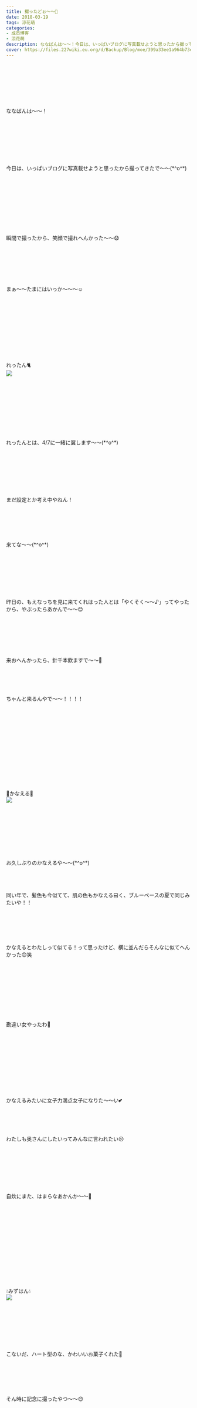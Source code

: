 ```yaml
---
title: 撮ったどぉ〜〜📸
date: 2018-03-19
tags: 涼花萌
categories: 
- 成员博客
- 涼花萌
description: ななばんは〜〜！今日は、いっぱいブログに写真載せようと思ったから撮ってきたで〜〜(*^o^*)瞬間で撮ったから、笑顔で撮れへんかった〜〜😧...
cover: https://files.227wiki.eu.org/d/Backup/Blog/moe/399a33ee1a964b73e3fd7a7ec867f.jpg 
---
```

<div class="blog_detail__main">
<br/>
<br/>
<br/>
<br/>
<br/>
<br/>
<br/>
ななばんは〜〜！<br/>
<br/>
<br/>
<br/>
<br/>
<br/>
<br/>
<br/>
<br/>
今日は、いっぱいブログに写真載せようと思ったから撮ってきたで〜〜(*^o^*)<br/>
<br/>
<br/>
<br/>
<br/>
<br/>
<br/>
<br/>
<br/>
<br/>
<br/>
瞬間で撮ったから、笑顔で撮れへんかった〜〜😧<br/>
<br/>
<br/>
<br/>
<br/>
<br/>
<br/>
<br/>
まぁ〜〜たまにはいっか〜〜〜☺️<br/>
<br/>
<br/>
<br/>
<br/>
<br/>
<br/>
<br/>
<br/>
<br/>
<br/>
<br/>
れったん🐈<br/>
<img src="https://files.227wiki.eu.org/d/Backup/Blog/moe/399a33ee1a964b73e3fd7a7ec867f.jpg"><br/>
<br/>
<br/>
<br/>
<br/>
<br/>
<br/>
<br/>
<br/>
<br/>
<br/>
れったんとは、4/7に一緒に翼します～～(*^o^*)<br/>
<br/>
<br/>
<br/>
<br/>
<br/>
<br/>
<br/>
<br/>
まだ設定とか考え中やねん！<br/>
<br/>
<br/>
<br/>
<br/>
<br/>
<br/>
来てな〜〜(*^o^*)<br/>
<br/>
<br/>
<br/>
<br/>
<br/>
<br/>
<br/>
<br/>
昨日の、もえなっちを見に来てくれはった人とは「やくそく〜〜♪」ってやったから、やぶったらあかんで〜〜😊<br/>
<br/>
<br/>
<br/>
<br/>
<br/>
<br/>
<br/>
来おへんかったら、針千本飲ますで〜〜🤗<br/>
<br/>
<br/>
<br/>
<br/>
<br/>
ちゃんと来るんやで〜〜！！！！<br/>
<br/>
<br/>
<br/>
<br/>
<br/>
<br/>
<br/>
<br/>
<br/>
<br/>
<br/>
<br/>
<br/>
<br/>
🌷かなえる🌷<br/>
<img src="https://files.227wiki.eu.org/d/Backup/Blog/moe/399a33ee1a964b73e3fd7a7ec867f-01.jpg"><br/>
<br/>
<br/>
<br/>
<br/>
<br/>
<br/>
<br/>
<br/>
<br/>
お久しぶりのかなえるや～～(*^o^*)<br/>
<br/>
<br/>
<br/>
<br/>
同い年で、髪色も今似てて、肌の色もかなえる曰く、ブルーベースの夏で同じみたいや！！<br/>
<br/>
<br/>
<br/>
<br/>
<br/>
<br/>
かなえるとわたしって似てる！って思ったけど、横に並んだらそんなに似てへんかった😊笑<br/>
<br/>
<br/>
<br/>
<br/>
<br/>
<br/>
<br/>
<br/>
<br/>
<br/>
勘違い女やったわ🙈<br/>
<br/>
<br/>
<br/>
<br/>
<br/>
<br/>
<br/>
<br/>
<br/>
<br/>
<br/>
かなえるみたいに女子力満点女子になりた〜〜い💕<br/>
<br/>
<br/>
<br/>
<br/>
<br/>
わたしも奥さんにしたいってみんなに言われたい😕<br/>
<br/>
<br/>
<br/>
<br/>
<br/>
<br/>
<br/>
<br/>
自炊にまた、はまらなあかんか〜〜🙈<br/>
<br/>
<br/>
<br/>
<br/>
<br/>
<br/>
<br/>
<br/>
<br/>
<br/>
<br/>
<br/>
<br/>
<br/>
💧みずはん💧<br/>
<img src="https://files.227wiki.eu.org/d/Backup/Blog/moe/399a33ee1a964b73e3fd7a7ec867f-02.jpg"><br/>
<br/>
<br/>
<br/>
<br/>
<br/>
<br/>
<br/>
<br/>
こないだ、ハート型のな、かわいいお菓子くれた💓<br/>
<br/>
<br/>
<br/>
<br/>
<br/>
<br/>
そん時に記念に撮ったやつ〜〜😊<br/>
<br/>
<br/>
<br/>
<br/>
<br/>
<br/>
<br/>
<br/>
ふわふわのホイップを焼いたみたいな食感やった〜〜(*^o^*)<br/>
<br/>
<br/>
<br/>
<br/>
<br/>
おいちかった💓<br/>
<br/>
<br/>
<br/>
<br/>
<br/>
<br/>
<br/>
<br/>
<br/>
ありがとぅ〜〜す☝🏻️<br/>
<br/>
<br/>
<br/>
<br/>
<br/>
<br/>
<br/>
<br/>
<br/>
<br/>
<br/>
<br/>
今日な、🍓あいなち🍓と🐰めいれい👑にも会ったんやけどな、写真撮れへんかった😢<br/>
<br/>
<br/>
<br/>
<br/>
<br/>
<br/>
<br/>
<br/>
<br/>
めいちとは、全然撮ってへんな〜〜😕<br/>
<br/>
<br/>
よし！めいちと撮るぜよ〜〜😎<br/>
<br/>
<br/>
<br/>
<br/>
<br/>
<br/>
<br/>
<br/>
<br/>
<br/>
ほなね〜〜(*^o^*)<br/>
<br/>
<br/>
<br/>
萌より♡
<!--twitter-->

<!--//twitter-->
</img></img></img></div>